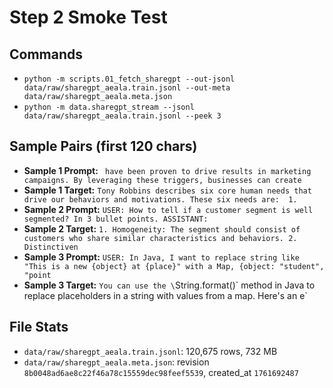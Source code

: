 # Step 2 Smoke Test

## Commands
- `python -m scripts.01_fetch_sharegpt --out-jsonl data/raw/sharegpt_aeala.train.jsonl --out-meta data/raw/sharegpt_aeala.meta.json`
- `python -m data.sharegpt_stream --jsonl data/raw/sharegpt_aeala.train.jsonl --peek 3`

## Sample Pairs (first 120 chars)
- **Sample 1 Prompt:** ` have been proven to drive results in marketing campaigns. By leveraging these triggers, businesses can create`
- **Sample 1 Target:** `Tony Robbins describes six core human needs that drive our behaviors and motivations. These six needs are:  1.`
- **Sample 2 Prompt:** `USER: How to tell if a customer segment is well segmented? In 3 bullet points. ASSISTANT:`
- **Sample 2 Target:** `1. Homogeneity: The segment should consist of customers who share similar characteristics and behaviors. 2. Distinctiven`
- **Sample 3 Prompt:** `USER: In Java, I want to replace string like "This is a new {object} at {place}" with a Map, {object: "student", "point`
- **Sample 3 Target:** `You can use the \`String.format()\` method in Java to replace placeholders in a string with values from a map. Here's an e`

## File Stats
- `data/raw/sharegpt_aeala.train.jsonl`: 120,675 rows, 732 MB
- `data/raw/sharegpt_aeala.meta.json`: revision `8b0048ad6ae8c22f46a78c15559dec98feef5539`, created_at `1761692487`
